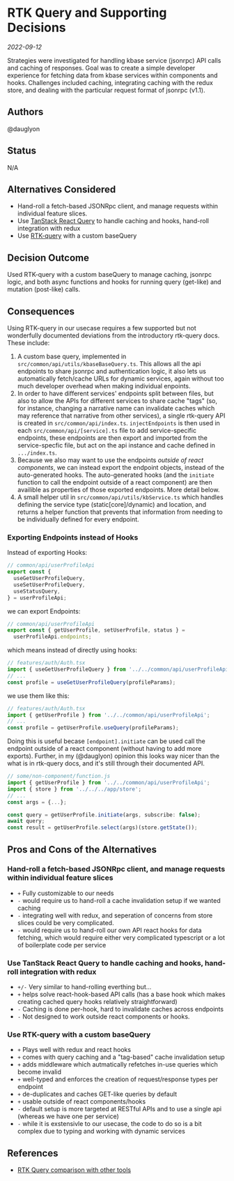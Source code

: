 <!-- Short descriptive title -->

# RTK Query and Supporting Decisions

<!-- Date -->

_2022-09-12_

<!-- Summary -->

Strategies were investigated for handling kbase service (jsonrpc) API calls and
caching of responses. Goal was to create a simple developer experience for
fetching data from kbase services within components and hooks. Challenges
included caching, integrating caching with the redux store, and dealing with the
particular request format of jsonrpc (v1.1).

## Authors <!-- GitHub Username(s) -->

@dauglyon

## Status <!-- Status of this ADR -->

N/A

## Alternatives Considered <!-- Short list of considered alternatives, should include the chosen path -->

- Hand-roll a fetch-based JSONRpc client, and manage requests within individual
  feature slices.
- Use [TanStack React Query](https://tanstack.com/query/v4/docs/overview) to
  handle caching and hooks, hand-roll integration with redux
- Use [RTK-query](https://redux-toolkit.js.org/rtk-query/overview) with a custom
  baseQuery

## Decision Outcome <!-- Summary of the decision -->

Used RTK-query with a custom baseQuery to manage caching, jsonrpc logic, and
both async functions and hooks for running query (get-like) and mutation
(post-like) calls.

## Consequences <!-- Summary of the decision -->

Using RTK-query in our usecase requires a few supported but not wonderfully
documented deviations from the introductory rtk-query docs. These include:

1. A custom base query, implemented in `src/common/api/utils/kbaseBaseQuery.ts`.
   This allows all the api endpoints to share jsonrpc and authentication logic,
   it also lets us automatically fetch/cache URLs for dynamic services, again
   without too much developer overhead when making individual enpoints.
2. In order to have different services' endpoints split between files, but also
   to allow the APIs for different services to share cache "tags" (so, for
   instance, changing a narrative name can invalidate caches which may reference
   that narrative from other services), a single rtk-query API is created in
   `src/common/api/index.ts`. `injectEndpoints` is then used in each
   `src/common/api/[service].ts` file to add service-specific endpoints, these
   endpoints are then export and imported from the service-specfic file, but act
   on the api instance and cache defined in `.../index.ts`.
3. Because we also may want to use the endpoints _outside of react components_,
   we can instead export the endpoint objects, instead of the auto-generated
   hooks. The auto-generated hooks (and the `initiate` function to call the
   endpoint outside of a react component) are then availible as properties of
   those exported endpoints. More detail below.
4. A small helper util in `src/common/api/utils/kbService.ts` which handles
   defining the service type (static\[core\]/dynamic) and location, and returns
   a helper function that prevents that information from needing to be
   individually defined for every endpoint.

### Exporting Endpoints instead of Hooks

Instead of exporting Hooks:

```js
// common/api/userProfileApi
export const {
  useGetUserProfileQuery,
  useSetUserProfileQuery,
  useStatusQuery,
} = userProfileApi;
```

we can export Endpoints:

```js
// common/api/userProfileApi
export const { getUserProfile, setUserProfile, status } =
  userProfileApi.endpoints;
```

which means instead of directly using hooks:

```js
// features/auth/Auth.tsx
import { useGetUserProfileQuery } from '../../common/api/userProfileApi';
// ...
const profile = useGetUserProfileQuery(profileParams);
```

we use them like this:

```js
// features/auth/Auth.tsx
import { getUserProfile } from '../../common/api/userProfileApi';
// ...
const profile = getUserProfile.useQuery(profileParams);
```

Doing this is useful becase `[endpoint].initiate` can be used call the endpoint
outside of a react component (without having to add more exports). Further, in
my (@dauglyon) opinion this looks way nicer than the what is in rtk-query docs,
and it's still through their documented API.

```js
// some/non-component/function.js
import { getUserProfile } from '../../common/api/userProfileApi';
import { store } from '../../../app/store';
// ...
const args = {...};

const query = getUserProfile.initiate(args, subscribe: false);
await query;
const result = getUserProfile.select(args)(store.getState());

```

## Pros and Cons of the Alternatives <!-- List Pros/Cons of each considered alternative -->

### Hand-roll a fetch-based JSONRpc client, and manage requests within individual feature slices

- `+` Fully customizable to our needs
- `-` would require us to hand-roll a cache invalidation setup if we wanted
  caching
- `-` integrating well with redux, and seperation of concerns from store slices
  could be very complicated.
- `-` would require us to hand-roll our own API react hooks for data fetching,
  which would require either very complicated typescript or a lot of boilerplate
  code per service

### Use TanStack React Query to handle caching and hooks, hand-roll integration with redux

- `+/-` Very similar to hand-rolling everthing but...
- `+` helps solve react-hook-based API calls (has a base hook which makes
  creating cached query hooks relatively straightforward)
- `-` Caching is done per-hook, hard to invalidate caches across endpoints
- `-` Not designed to work outside react components or hooks.

### Use RTK-query with a custom baseQuery

- `+` Plays well with redux and react hooks
- `+` comes with query caching and a "tag-based" cache invalidation setup
- `+` adds middleware which autmatically refetches in-use queries which become
  invalid
- `+` well-typed and enforces the creation of request/response types per
  endpoint
- `+` de-duplicates and caches GET-like queries by default
- `+` usable outside of react components/hooks
- `-` default setup is more targeted at RESTful APIs and to use a single api
  (whereas we have one per service)
- `-` while it is exstensivle to our usecase, the code to do so is a bit complex
  due to typing and working with dynamic services

## References <!-- List any relevant resources about the ADR, consider using footnotes as below where useful -->

- [RTK Query comparison with other tools](https://redux-toolkit.js.org/rtk-query/comparison)
